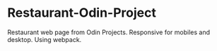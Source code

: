 # Restaurant-Odin-Project
Restaurant web page from Odin Projects. Responsive for mobiles and desktop. Using webpack.
